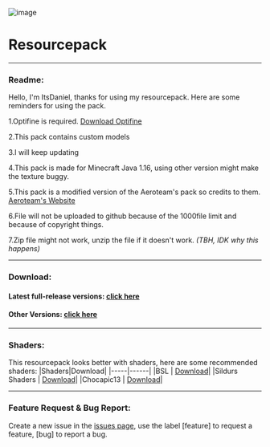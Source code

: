 ![image](https://user-images.githubusercontent.com/111002559/211199415-9f257169-d481-4540-8639-52e81c877fa8.png)
# Resourcepack
---------------------------------------------------------------------------------------
### Readme:

Hello, I'm ItsDaniel, thanks for using my resourcepack. Here are some reminders for using the pack.

1.Optifine is required. [Download Optifine](https://optifine.net/downloads)

2.This pack contains custom models

3.I will keep updating

4.This pack is made for Minecraft Java 1.16, using other version might make the texture buggy.

5.This pack is a modified version of the Aeroteam's pack so credits to them. [Aeroteam's Website](https://aeroteam.org/)

6.File will not be uploaded to github because of the 1000file limit and because of copyright things.

7.Zip file might not work, unzip the file if it doesn't work. *(TBH, IDK why this happens)*

--------------------------------------------------------------------------------------  
### Download:

#### Latest full-release versions: [click here](https://github.com/ItsDan1el/ItsDan1el_Pack/releases/tag/v1.0.2)
#### Other Versions: [click here](https://github.com/ItsDan1el/ItsDan1el_Pack/releases)

--------------------------------------------------------------------------------------  
### Shaders:

This resourcepack looks better with shaders, here are some recommended shaders:
|Shaders|Download|
|-----|------|
|BSL | [Download](https://www.bslshaders.com/download/)|
|Sildurs Shaders | [Download](https://sildurs-shaders.github.io/)|
|Chocapic13 | [Download](https://www.curseforge.com/minecraft/customization/chocapic13-shaders)|


--------------------------------------------------------------------------------------  
### Feature Request & Bug Report:

Create a new issue in the [issues page](https://github.com/ItsDan1el/ItsDan1el_Pack/issues), use the label [feature] to request a feature, [bug] to report a bug.
